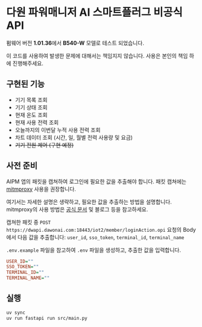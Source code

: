 # 다원 파워매니저 AI 스마트플러그 비공식 API

펌웨어 버전 **1.01.36**에서 **B540-W** 모델로 테스트 되었습니다.

이 코드를 사용하여 발생한 문제에 대해서는 책임지지 않습니다. 사용은 본인의 책임 하에 진행해주세요.

## 구현된 기능

- 기기 목록 조회
- 기기 상태 조회
- 현재 온도 조회
- 현재 사용 전력 조회
- 오늘까지의 이번달 누적 사용 전력 조회
- 차트 데이터 조회 (시간, 일, 월별 전력 사용량 및 요금)
- ~~기기 전원 제어 (구현 예정)~~

## 사전 준비

AIPM 앱의 패킷을 캡쳐하여 로그인에 필요한 값을 추출해야 합니다. 패킷 캡쳐에는 [mitmproxy](https://www.mitmproxy.org/) 사용을 권장합니다.

여기서는 자세한 설명은 생략하고, 필요한 값을 추출하는 방법을 설명합니다. mitmproxy의 사용 방법은 [공식 문서](https://docs.mitmproxy.org/stable/) 및 블로그 등을 참고하세요.

캡쳐한 패킷 중 `POST https://dwapi.dawonai.com:18443/iot2/member/loginAction.opi` 요청의 Body에서 다음 값을 추출합니다: `user_id`, `sso_token`, `terminal_id`, `terminal_name`

`.env.example` 파일을 참고하여 `.env` 파일을 생성하고, 추출한 값을 입력합니다.

```ini
USER_ID=""
SSO_TOKEN=""
TERMINAL_ID=""
TERMINAL_NAME=""
```

## 실행

```bash
uv sync
uv run fastapi run src/main.py
```
